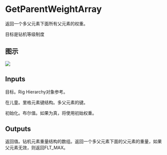 # GetParentWeightArray

返回一个多父元素下面所有父元素的权重。

目标是钻机等级制度

## 图示

![]($-20221218-21192876.png)

## Inputs

目标。Rig Hierarchy对象参考。

在儿童。里格元素键结构。多父元素的键。

初始化。布尔值。如果为真，将使用初始权重。  

## Outputs

返回值。钻机元素重量结构的数组。返回一个多父元素下面的父元素的重量，如果父元素无效，则返回FLT_MAX。
